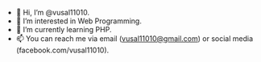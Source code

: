 - 👋 Hi, I’m @vusal11010.
- 👀 I’m interested in Web Programming.
- 🌱 I’m currently learning PHP.
- 📫 You can reach me via email (vusal11010@gmail.com) or social media (facebook.com/vusal11010).
